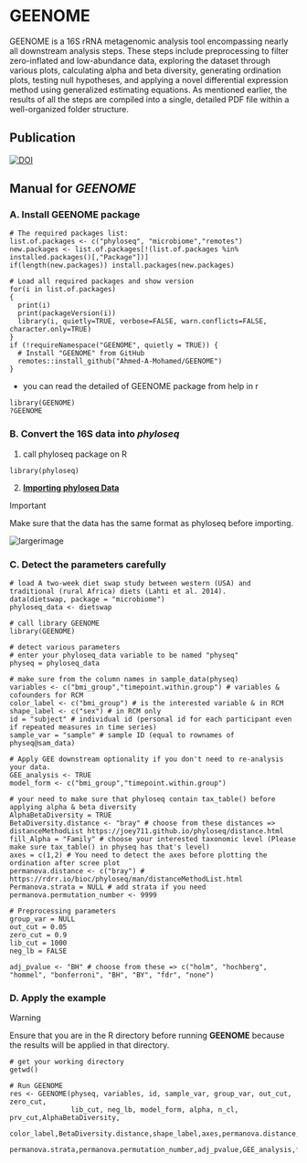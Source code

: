 # GEENOME
GEENOME is a 16S rRNA metagenomic analysis tool encompassing nearly all downstream analysis steps. These steps include preprocessing to filter zero-inflated and low-abundance data, exploring the dataset through various plots, calculating alpha and beta diversity, generating ordination plots, testing null hypotheses, and applying a novel differential expression method using generalized estimating equations. As mentioned earlier, the results of all the steps are compiled into a single, detailed PDF file within a well-organized folder structure.

## Publication
[![DOI](https://zenodo.org/badge/doi/10.5281/zenodo.18914.svg)]()


## Manual for *GEENOME*
### A. Install GEENOME package
```
# The required packages list:
list.of.packages <- c("phyloseq", "microbiome","remotes")
new.packages <- list.of.packages[!(list.of.packages %in% installed.packages()[,"Package"])]
if(length(new.packages)) install.packages(new.packages)

# Load all required packages and show version
for(i in list.of.packages)
{
  print(i)
  print(packageVersion(i))
  library(i, quietly=TRUE, verbose=FALSE, warn.conflicts=FALSE, character.only=TRUE)
}
if (!requireNamespace("GEENOME", quietly = TRUE)) {
  # Install "GEENOME" from GitHub
  remotes::install_github("Ahmed-A-Mohamed/GEENOME")
}
```
- you can read the detailed of GEENOME package from help in r
```
library(GEENOME)
?GEENOME
```
  
### B. Convert the 16S data into ***phyloseq***  
1. call phyloseq package on R
```
library(phyloseq)
```
2. [**Importing phyloseq Data**](https://joey711.github.io/phyloseq/import-data)

> [!IMPORTANT]
> Make sure that the data has the same format as phyloseq before importing.

![largerimage](https://github.com/Ahmed-A-Mohamed/GEENOME/assets/82543843/7c41daf9-a0eb-4a5a-86c7-dbbd18d097de)

### C. Detect the parameters carefully
```
# load A two-week diet swap study between western (USA) and traditional (rural Africa) diets (Lahti et al. 2014).
data(dietswap, package = "microbiome")
phyloseq_data <- dietswap

# call library GEENOME
library(GEENOME)

# detect various parameters
# enter your phyloseq_data variable to be named "physeq"
physeq = phyloseq_data 

# make sure from the column names in sample_data(physeq)
variables <- c("bmi_group","timepoint.within.group") # variables & cofounders for RCM
color_label <- c("bmi_group") # is the interested variable & in RCM
shape_label <- c("sex") # in RCM only
id = "subject" # individual id (personal id for each participant even if repeated measures in time series)
sample_var = "sample" # sample ID (equal to rownames of physeq@sam_data)

# Apply GEE downstream optionality if you don't need to re-analysis your data. 
GEE_analysis <- TRUE 
model_form <- c("bmi_group","timepoint.within.group")

# your need to make sure that phyloseq contain tax_table() before applying alpha & beta diversity
AlphaBetaDiversity = TRUE
BetaDiversity.distance <- "bray" # choose from these distances => distanceMethodList https://joey711.github.io/phyloseq/distance.html
fill_Alpha = "Family" # choose your interested taxonomic level (Please make sure tax_table() in physeq has that's level) 
axes = c(1,2) # You need to detect the axes before plotting the ordination after scree plot
permanova.distance <- c("bray") # https://rdrr.io/bioc/phyloseq/man/distanceMethodList.html
Permanova.strata = NULL # add strata if you need
permanova.permutation_number <- 9999

# Preprocessing parameters
group_var = NULL
out_cut = 0.05
zero_cut = 0.9
lib_cut = 1000
neg_lb = FALSE

adj_pvalue <- "BH" # choose from these => c("holm", "hochberg", "hommel", "bonferroni", "BH", "BY", "fdr", "none")

```
### D. Apply the example
> [!WARNING]
> Ensure that you are in the R directory before running **GEENOME** because the results will be applied in that directory.
```
# get your working directory
getwd()

# Run GEENOME
res <- GEENOME(physeq, variables, id, sample_var, group_var, out_cut, zero_cut, 
               lib_cut, neg_lb, model_form, alpha, n_cl, prv_cut,AlphaBetaDiversity,
               color_label,BetaDiversity.distance,shape_label,axes,permanova.distance,
               permanova.strata,permanova.permutation_number,adj_pvalue,GEE_analysis,fill_Alpha)


```

